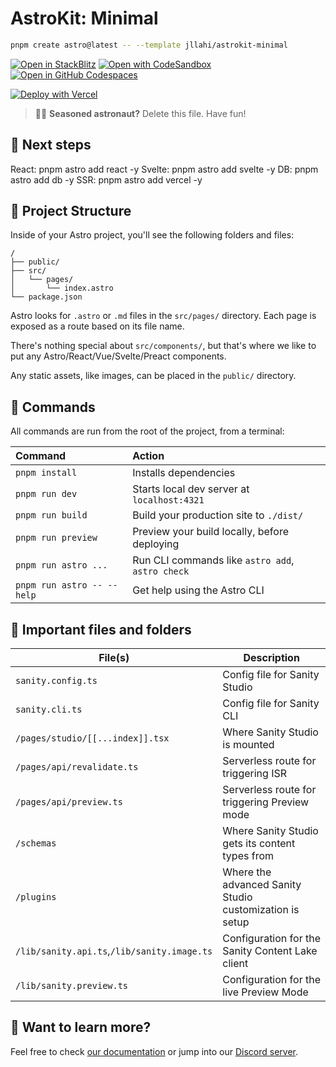 # AstroKit: Minimal

```sh
pnpm create astro@latest -- --template jllahi/astrokit-minimal
```

[![Open in StackBlitz](https://developer.stackblitz.com/img/open_in_stackblitz.svg)](https://stackblitz.com/github/jllahi/astrokit-minimal)
[![Open with CodeSandbox](https://assets.codesandbox.io/github/button-edit-lime.svg)](https://codesandbox.io/p/sandbox/github/jllahi/astrokit-minimal)
[![Open in GitHub Codespaces](https://github.com/codespaces/badge.svg)](https://codespaces.new/jllahi/astrokit-minimal)

[![Deploy with Vercel](https://vercel.com/button)][vercel-deploy]

> 🧑‍🚀 **Seasoned astronaut?** Delete this file. Have fun!

## 🚩 Next steps

React: pnpm astro add react -y
Svelte: pnpm astro add svelte -y
DB: pnpm astro add db -y
SSR: pnpm astro add vercel -y

## 🚀 Project Structure

Inside of your Astro project, you'll see the following folders and files:

```text
/
├── public/
├── src/
│   └── pages/
│       └── index.astro
└── package.json
```

Astro looks for `.astro` or `.md` files in the `src/pages/` directory. Each page is exposed as a route based on its file name.

There's nothing special about `src/components/`, but that's where we like to put any Astro/React/Vue/Svelte/Preact components.

Any static assets, like images, can be placed in the `public/` directory.

## 🧞 Commands

All commands are run from the root of the project, from a terminal:

| Command                    | Action                                           |
| :------------------------- | :----------------------------------------------- |
| `pnpm install`             | Installs dependencies                            |
| `pnpm run dev`             | Starts local dev server at `localhost:4321`      |
| `pnpm run build`           | Build your production site to `./dist/`          |
| `pnpm run preview`         | Preview your build locally, before deploying     |
| `pnpm run astro ...`       | Run CLI commands like `astro add`, `astro check` |
| `pnpm run astro -- --help` | Get help using the Astro CLI                     |

## 📂 Important files and folders

| File(s)                                     | Description                                             |
| ------------------------------------------- | ------------------------------------------------------- |
| `sanity.config.ts`                          | Config file for Sanity Studio                           |
| `sanity.cli.ts`                             | Config file for Sanity CLI                              |
| `/pages/studio/[[...index]].tsx`            | Where Sanity Studio is mounted                          |
| `/pages/api/revalidate.ts`                  | Serverless route for triggering ISR                     |
| `/pages/api/preview.ts`                     | Serverless route for triggering Preview mode            |
| `/schemas`                                  | Where Sanity Studio gets its content types from         |
| `/plugins`                                  | Where the advanced Sanity Studio customization is setup |
| `/lib/sanity.api.ts`,`/lib/sanity.image.ts` | Configuration for the Sanity Content Lake client        |
| `/lib/sanity.preview.ts`                    | Configuration for the live Preview Mode                 |

## 👀 Want to learn more?

Feel free to check [our documentation](https://docs.astro.build) or jump into our [Discord server](https://astro.build/chat).

[vercel-deploy]: https://vercel.com/new/clone?repository-url=https%3A%2F%2Fgithub.com%2Fjllahi%2Fastrokit-minimal&repository-name=astrokit-minimal&project-name=astrokit-minimal&demo-title=Astro%20Kit%20Starter&demo-description=A%20Astro-powered%20blog%20with%20built-in%20content%20editing%20%26%20instant%20previews&demo-url=https%3A%2F%2Fastrokit-minimal.vercel.app%2F&demo-image=https%3A%2F%2Fuser-images.githubusercontent.com%2F81981%2F197501516-c7c8092d-0305-4abe-afb7-1e896ef7b90a.png
